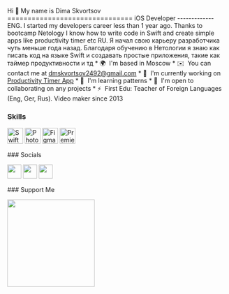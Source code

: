 Hi 👋 My name is Dima Skvortsov ===============================  iOS Developer -------------  ENG. I started my developers career less than 1 year ago. Thanks to bootcamp Netology I know how to write code in Swift and create simple apps like productivity timer etc RU. Я начал свою карьеру разработчика чуть меньше года назад. Благодаря обучению в Нетологии я знаю как писать код на языке Swift и создавать простые приложения, такие как таймер продуктивности и тд  * 🌍  I'm based in Moscow * ✉️  You can contact me at [dmskvortsov2492@gmail.com](mailto:dmskvortsov2492@gmail.com) * 🚀  I'm currently working on [Productivity Timer App](http://https://github.com/redbuilderOne/ProductivityTimer---Showcase-Apps) * 🧠  I'm learning patterns * 🤝  I'm open to collaborating on any projects * ⚡  First Edu: Teacher of Foreign Languages (Eng, Ger, Rus). Video maker since 2013

### Skills

<p align="left"> <a href="https://developer.apple.com/swift/" target="_blank" rel="noreferrer"><img src="https://raw.githubusercontent.com/danielcranney/readme-generator/main/public/icons/skills/swift-colored.svg" width="36" height="36" alt="Swift" /></a> <a href="https://www.adobe.com/uk/products/photoshop.html" target="_blank" rel="noreferrer"><img src="https://raw.githubusercontent.com/danielcranney/readme-generator/main/public/icons/skills/photoshop-colored-dark.svg" width="36" height="36" alt="Photoshop" /></a> <a href="https://www.figma.com/" target="_blank" rel="noreferrer"><img src="https://raw.githubusercontent.com/danielcranney/readme-generator/main/public/icons/skills/figma-colored.svg" width="36" height="36" alt="Figma" /></a> <a href="https://www.adobe.com/uk/products/premiere.html" target="_blank" rel="noreferrer"><img src="https://raw.githubusercontent.com/danielcranney/readme-generator/main/public/icons/skills/premierepro-colored-dark.svg" width="36" height="36" alt="Premiere Pro" /></a> </p> 
 ### Socials  <p align="left"> <a href="https://www.github.com/redbuilderOne" target="_blank" rel="noreferrer"><img src="https://raw.githubusercontent.com/danielcranney/readme-generator/main/public/icons/socials/github-dark.svg" width="32" height="32" /></a> <a href="http://www.instagram.com/dimalbion" target="_blank" rel="noreferrer"><img src="https://raw.githubusercontent.com/danielcranney/readme-generator/main/public/icons/socials/instagram.svg" width="32" height="32" /></a> <a href="https://www.twitter.com/dimalbion" target="_blank" rel="noreferrer"><img src="https://raw.githubusercontent.com/danielcranney/readme-generator/main/public/icons/socials/twitter.svg" width="32" height="32" /></a></p>
### Support Me

<a href="https://www.buymeacoffee.com/dimalbion"><img src="https://cdn.buymeacoffee.com/buttons/v2/default-yellow.png" width="200" /></a>
